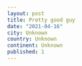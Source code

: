 ```yaml
---
layout: post
title: Pretty good guy
date: "2021-04-16"
city: Unknown
country: Unknown
continent: Unknown
published: 1
---
```


